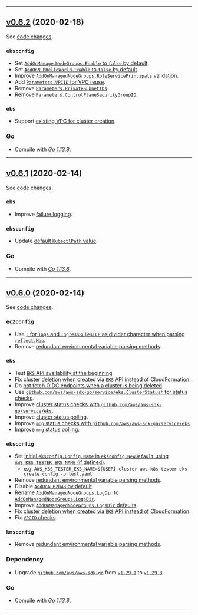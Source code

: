 


<hr>


## [v0.6.2](https://github.com/aws/aws-k8s-tester/releases/tag/v0.6.2) (2020-02-18)

See [code changes](https://github.com/aws/aws-k8s-tester/compare/v0.6.1...v0.6.2).

### `eksconfig`

- Set [`AddOnManagedNodeGroups.Enable` to `false` by default](https://github.com/aws/aws-k8s-tester/commit/865dcaeecd2b447a9322c38c908e359b466d0471).
- Set [`AddOnNLBHelloWorld.Enable` to `false` by default](https://github.com/aws/aws-k8s-tester/commit/c1400268aa7f2bcfccda94c8ecbc79c8f17239f7).
- Improve [`AddOnManagedNodeGroups.RoleServicePrincipals` validation](https://github.com/aws/aws-k8s-tester/commit/ac2ba073a223c683eb550c6734925eb9e10e1905).
- Add [`Parameters.VPCID` for VPC reuse](https://github.com/aws/aws-k8s-tester/commit/78867cebf9ff6c2ff87b50d93dc6582d93373b49).
- Remove [`Parameters.PrivateSubnetIDs`](https://github.com/aws/aws-k8s-tester/commit/78867cebf9ff6c2ff87b50d93dc6582d93373b49).
- Remove [`Parameters.ControlPlaneSecurityGroupID`](https://github.com/aws/aws-k8s-tester/commit/78867cebf9ff6c2ff87b50d93dc6582d93373b49).

### `eks`

- Support [existing VPC for cluster creation](https://github.com/aws/aws-k8s-tester/commit/78867cebf9ff6c2ff87b50d93dc6582d93373b49).

### Go

- Compile with [*Go 1.13.8*](https://golang.org/doc/devel/release.html#go1.13).


<hr>


## [v0.6.1](https://github.com/aws/aws-k8s-tester/releases/tag/v0.6.1) (2020-02-14)

See [code changes](https://github.com/aws/aws-k8s-tester/compare/v0.6.0...v0.6.1).

### `eks`

- Improve [failure logging](https://github.com/aws/aws-k8s-tester/commit/6604cbad3d64d885b16ce3246f78e3f5bc2cbc30).

### `eksconfig`

- Update [default `KubectlPath` value](https://github.com/aws/aws-k8s-tester/commit/95e8ed790e588a8f31758d901b2f8997b04d846f).

### Go

- Compile with [*Go 1.13.8*](https://golang.org/doc/devel/release.html#go1.13).


<hr>



## [v0.6.0](https://github.com/aws/aws-k8s-tester/releases/tag/v0.6.0) (2020-02-14)

See [code changes](https://github.com/aws/aws-k8s-tester/compare/v0.5.9...v0.6.0).

### `ec2config`

- Use [`;` for `Tags` and `IngressRulesTCP` as divider character when parsing `reflect.Map`](https://github.com/aws/aws-k8s-tester/commit/7ea5e64a2f3618fd48c62c25acdceff6d97677f0).
- Remove [redundant environmental variable parsing methods](https://github.com/aws/aws-k8s-tester/commit/7ea5e64a2f3618fd48c62c25acdceff6d97677f0).

### `eks`

- Test [`EKS` API availability at the beginning](https://github.com/aws/aws-k8s-tester/commit/6fd70924f4d86055ecef4f9596ecf08c4e772df3).
- Fix [cluster deletion when created via `EKS` API instead of CloudFormation](https://github.com/aws/aws-k8s-tester/commit/475bf253b0355a845e052dd3d383c8ccf072f749).
- Do [not fetch OIDC endpoints when a cluster is being deleted](https://github.com/aws/aws-k8s-tester/commit/8825e8865e934cda97c6cb65078d6b562ef17f68).
- Use [`github.com/aws/aws-sdk-go/service/eks.ClusterStatus*` for status checks](https://github.com/aws/aws-k8s-tester/commit/475bf253b0355a845e052dd3d383c8ccf072f749).
- Improve [cluster status checks with `github.com/aws/aws-sdk-go/service/eks`](https://github.com/aws/aws-k8s-tester/commit/bd914082ecb6d2f84bf74184f24b2a174ae5d0b6).
- Improve [cluster status polling](https://github.com/aws/aws-k8s-tester/commit/bd914082ecb6d2f84bf74184f24b2a174ae5d0b6).
- Improve [`mng` status checks with `github.com/aws/aws-sdk-go/service/eks`](https://github.com/aws/aws-k8s-tester/commit/bd914082ecb6d2f84bf74184f24b2a174ae5d0b6).
- Improve [`mng` status polling](https://github.com/aws/aws-k8s-tester/commit/bd914082ecb6d2f84bf74184f24b2a174ae5d0b6).

### `eksconfig`

- Set [initial `eksconfig.Config.Name` in `eksconfig.NewDefault` using `AWS_K8S_TESTER_EKS_NAME` (if defined)](https://github.com/aws/aws-k8s-tester/commit/11c1fa3aaa654333069d002ecf1dc1e765deca02).
  - e.g. `AWS_K8S_TESTER_EKS_NAME=${USER}-cluster aws-k8s-tester eks create config -p test.yaml`
- Remove [redundant environmental variable parsing methods](https://github.com/aws/aws-k8s-tester/commit/7ea5e64a2f3618fd48c62c25acdceff6d97677f0).
- Disable [`AddOnALB2048` by default](https://github.com/aws/aws-k8s-tester/commit/f437b006afbc304bd1552fa143cfcd6a5cbc8e39).
- Rename [`AddOnManagedNodeGroups.LogDir` to `AddOnManagedNodeGroups.LogsDir`](https://github.com/aws/aws-k8s-tester/commit/bf3a92a97fbe4571388f7909225129fe3ee926da).
- Improve [`AddOnManagedNodeGroups.LogsDir` defaults](https://github.com/aws/aws-k8s-tester/commit/4524c52ab907152bc85c656c54864e075f7ec5f3).
- Fix [cluster deletion when created via `EKS` API instead of CloudFormation](https://github.com/aws/aws-k8s-tester/commit/475bf253b0355a845e052dd3d383c8ccf072f749).
- Fix [`VPCID` checks](https://github.com/aws/aws-k8s-tester/commit/1758b1af46b71a837653518884414619e7003550).

### `kmsconfig`

- Remove [redundant environmental variable parsing methods](https://github.com/aws/aws-k8s-tester/commit/7ea5e64a2f3618fd48c62c25acdceff6d97677f0).

### Dependency

- Upgrade [`github.com/aws/aws-sdk-go`](https://github.com/aws/aws-sdk-go/releases) from [`v1.29.1`](https://github.com/aws/aws-sdk-go/releases/tag/v1.29.1) to [`v1.29.3`](https://github.com/aws/aws-sdk-go/releases/tag/v1.29.3).

### Go

- Compile with [*Go 1.13.8*](https://golang.org/doc/devel/release.html#go1.13).


<hr>

